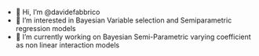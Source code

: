 - 👋  Hi, I’m @davidefabbrico
- 👀  I’m interested in Bayesian Variable selection and Semiparametric regression models
- 🌱  I’m currently working on Bayesian Semi-Parametric varying coefficient as non linear interaction models

